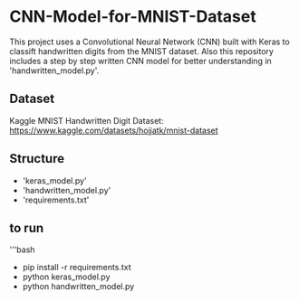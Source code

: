 # CNN-Model-for-MNIST-Dataset
This project uses a Convolutional Neural Network (CNN) built with Keras to classift handwritten digits from the MNIST dataset. 
Also this repository includes a step by step written CNN model for better understanding in 'handwritten_model.py'.

## Dataset
Kaggle MNIST Handwritten Digit Dataset: https://www.kaggle.com/datasets/hojjatk/mnist-dataset

## Structure
- 'keras_model.py'
- 'handwritten_model.py'
- 'requirements.txt'

## to run
'''bash 
- pip install -r requirements.txt 
- python keras_model.py 
- python handwritten_model.py

